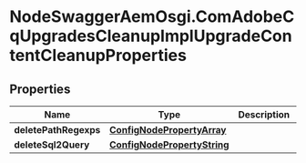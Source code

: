 # NodeSwaggerAemOsgi.ComAdobeCqUpgradesCleanupImplUpgradeContentCleanupProperties

## Properties
Name | Type | Description | Notes
------------ | ------------- | ------------- | -------------
**deletePathRegexps** | [**ConfigNodePropertyArray**](ConfigNodePropertyArray.md) |  | [optional] 
**deleteSql2Query** | [**ConfigNodePropertyString**](ConfigNodePropertyString.md) |  | [optional] 


